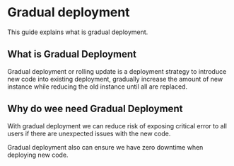# Gradual deployment

This guide explains what is gradual deployment.

## What is Gradual Deployment

Gradual deployment or rolling update is a deployment strategy to introduce new code into existing deployment, 
gradually increase the amount of new instance while reducing the old instance until all are replaced.

## Why do wee need Gradual Deployment

With gradual deployment we can reduce risk of exposing critical error to all users if there are unexpected 
issues with the new code.

Gradual deployment also can ensure we have zero downtime when deploying new code.

